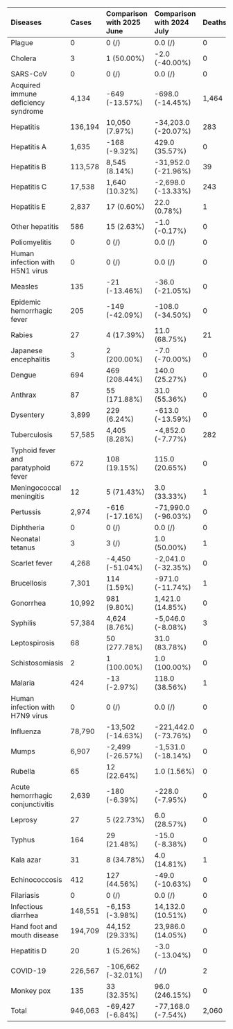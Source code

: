 | Diseases                            | Cases   | Comparison with 2025 June   | Comparison with 2024 July   | Deaths   | Comparison with 2025 June   | Comparison with 2024 July   |
|:------------------------------------|:--------|:----------------------------|:----------------------------|:---------|:----------------------------|:----------------------------|
| Plague                              | 0       | 0 (/)                       | 0.0 (/)                     | 0        | 0 (/)                       | 0.0 (/)                     |
| Cholera                             | 3       | 1 (50.00%)                  | -2.0 (-40.00%)              | 0        | 0 (/)                       | 0.0 (/)                     |
| SARS-CoV                            | 0       | 0 (/)                       | 0.0 (/)                     | 0        | 0 (/)                       | 0.0 (/)                     |
| Acquired immune deficiency syndrome | 4,134   | -649 (-13.57%)              | -698.0 (-14.45%)            | 1,464    | -177 (-10.79%)              | -265.0 (-15.33%)            |
| Hepatitis                           | 136,194 | 10,050 (7.97%)              | -34,203.0 (-20.07%)         | 283      | -53 (-15.77%)               | -47.0 (-14.24%)             |
| Hepatitis A                         | 1,635   | -168 (-9.32%)               | 429.0 (35.57%)              | 0        | 0 (/)                       | 0.0 (/)                     |
| Hepatitis B                         | 113,578 | 8,545 (8.14%)               | -31,952.0 (-21.96%)         | 39       | 1 (2.63%)                   | 15.0 (62.50%)               |
| Hepatitis C                         | 17,538  | 1,640 (10.32%)              | -2,698.0 (-13.33%)          | 243      | -54 (-18.18%)               | -62.0 (-20.33%)             |
| Hepatitis E                         | 2,837   | 17 (0.60%)                  | 22.0 (0.78%)                | 1        | 0 (0.00%)                   | 0.0 (0.00%)                 |
| Other hepatitis                     | 586     | 15 (2.63%)                  | -1.0 (-0.17%)               | 0        | 0 (/)                       | 0.0 (/)                     |
| Poliomyelitis                       | 0       | 0 (/)                       | 0.0 (/)                     | 0        | 0 (/)                       | 0.0 (/)                     |
| Human infection with H5N1 virus     | 0       | 0 (/)                       | 0.0 (/)                     | 0        | 0 (/)                       | 0.0 (/)                     |
| Measles                             | 135     | -21 (-13.46%)               | -36.0 (-21.05%)             | 0        | 0 (/)                       | 0.0 (/)                     |
| Epidemic hemorrhagic fever          | 205     | -149 (-42.09%)              | -108.0 (-34.50%)            | 0        | -1 (-100.00%)               | -1.0 (-100.00%)             |
| Rabies                              | 27      | 4 (17.39%)                  | 11.0 (68.75%)               | 21       | 1 (5.00%)                   | 10.0 (90.91%)               |
| Japanese encephalitis               | 3       | 2 (200.00%)                 | -7.0 (-70.00%)              | 0        | 0 (/)                       | 0.0 (/)                     |
| Dengue                              | 694     | 469 (208.44%)               | 140.0 (25.27%)              | 0        | 0 (/)                       | 0.0 (/)                     |
| Anthrax                             | 87      | 55 (171.88%)                | 31.0 (55.36%)               | 0        | -1 (-100.00%)               | 0.0 (/)                     |
| Dysentery                           | 3,899   | 229 (6.24%)                 | -613.0 (-13.59%)            | 0        | 0 (/)                       | 0.0 (/)                     |
| Tuberculosis                        | 57,585  | 4,405 (8.28%)               | -4,852.0 (-7.77%)           | 282      | -14 (-4.73%)                | -64.0 (-18.50%)             |
| Typhoid fever and paratyphoid fever | 672     | 108 (19.15%)                | 115.0 (20.65%)              | 0        | 0 (/)                       | 0.0 (/)                     |
| Meningococcal meningitis            | 12      | 5 (71.43%)                  | 3.0 (33.33%)                | 1        | 0 (0.00%)                   | -1.0 (-50.00%)              |
| Pertussis                           | 2,974   | -616 (-17.16%)              | -71,990.0 (-96.03%)         | 0        | 0 (/)                       | 0.0 (/)                     |
| Diphtheria                          | 0       | 0 (/)                       | 0.0 (/)                     | 0        | 0 (/)                       | 0.0 (/)                     |
| Neonatal tetanus                    | 3       | 3 (/)                       | 1.0 (50.00%)                | 1        | 1 (/)                       | 1.0 (/)                     |
| Scarlet fever                       | 4,268   | -4,450 (-51.04%)            | -2,041.0 (-32.35%)          | 0        | 0 (/)                       | 0.0 (/)                     |
| Brucellosis                         | 7,301   | 114 (1.59%)                 | -971.0 (-11.74%)            | 1        | 1 (/)                       | 1.0 (/)                     |
| Gonorrhea                           | 10,992  | 981 (9.80%)                 | 1,421.0 (14.85%)            | 0        | 0 (/)                       | 0.0 (/)                     |
| Syphilis                            | 57,384  | 4,624 (8.76%)               | -5,046.0 (-8.08%)           | 3        | -4 (-57.14%)                | -2.0 (-40.00%)              |
| Leptospirosis                       | 68      | 50 (277.78%)                | 31.0 (83.78%)               | 0        | 0 (/)                       | 0.0 (/)                     |
| Schistosomiasis                     | 2       | 1 (100.00%)                 | 1.0 (100.00%)               | 0        | 0 (/)                       | 0.0 (/)                     |
| Malaria                             | 424     | -13 (-2.97%)                | 118.0 (38.56%)              | 1        | 1 (/)                       | -1.0 (-50.00%)              |
| Human infection with H7N9 virus     | 0       | 0 (/)                       | 0.0 (/)                     | 0        | 0 (/)                       | 0.0 (/)                     |
| Influenza                           | 78,790  | -13,502 (-14.63%)           | -221,442.0 (-73.76%)        | 0        | -1 (-100.00%)               | 0.0 (/)                     |
| Mumps                               | 6,907   | -2,499 (-26.57%)            | -1,531.0 (-18.14%)          | 0        | 0 (/)                       | 0.0 (/)                     |
| Rubella                             | 65      | 12 (22.64%)                 | 1.0 (1.56%)                 | 0        | 0 (/)                       | 0.0 (/)                     |
| Acute hemorrhagic conjunctivitis    | 2,639   | -180 (-6.39%)               | -228.0 (-7.95%)             | 0        | 0 (/)                       | 0.0 (/)                     |
| Leprosy                             | 27      | 5 (22.73%)                  | 6.0 (28.57%)                | 0        | 0 (/)                       | 0.0 (/)                     |
| Typhus                              | 164     | 29 (21.48%)                 | -15.0 (-8.38%)              | 0        | 0 (/)                       | 0.0 (/)                     |
| Kala azar                           | 31      | 8 (34.78%)                  | 4.0 (14.81%)                | 1        | 1 (/)                       | 1.0 (/)                     |
| Echinococcosis                      | 412     | 127 (44.56%)                | -49.0 (-10.63%)             | 0        | 0 (/)                       | -5.0 (-100.00%)             |
| Filariasis                          | 0       | 0 (/)                       | 0.0 (/)                     | 0        | 0 (/)                       | 0.0 (/)                     |
| Infectious diarrhea                 | 148,551 | -6,153 (-3.98%)             | 14,132.0 (10.51%)           | 0        | -1 (-100.00%)               | 0.0 (/)                     |
| Hand foot and mouth disease         | 194,709 | 44,152 (29.33%)             | 23,986.0 (14.05%)           | 0        | 0 (/)                       | 0.0 (/)                     |
| Hepatitis D                         | 20      | 1 (5.26%)                   | -3.0 (-13.04%)              | 0        | 0 (/)                       | 0.0 (/)                     |
| COVID-19                            | 226,567 | -106,662 (-32.01%)          | / (/)                       | 2        | -6 (-75.00%)                | / (/)                       |
| Monkey pox                          | 135     | 33 (32.35%)                 | 96.0 (246.15%)              | 0        | 0 (/)                       | 0.0 (/)                     |
| Total                               | 946,063 | -69,427 (-6.84%)            | -77,168.0 (-7.54%)          | 2,060    | -253 (-10.94%)              | -371.0 (-15.26%)            |